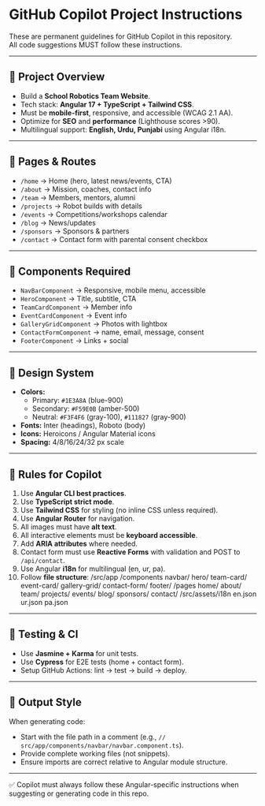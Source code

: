 # GitHub Copilot Project Instructions

These are permanent guidelines for GitHub Copilot in this repository.  
All code suggestions MUST follow these instructions.

---

## 🔹 Project Overview
- Build a **School Robotics Team Website**.
- Tech stack: **Angular 17 + TypeScript + Tailwind CSS**.
- Must be **mobile-first**, responsive, and accessible (WCAG 2.1 AA).
- Optimize for **SEO** and **performance** (Lighthouse scores >90).
- Multilingual support: **English, Urdu, Punjabi** using Angular i18n.

---

## 🔹 Pages & Routes
- `/home` → Home (hero, latest news/events, CTA)
- `/about` → Mission, coaches, contact info
- `/team` → Members, mentors, alumni
- `/projects` → Robot builds with details
- `/events` → Competitions/workshops calendar
- `/blog` → News/updates
- `/sponsors` → Sponsors & partners
- `/contact` → Contact form with parental consent checkbox

---

## 🔹 Components Required
- `NavBarComponent` → Responsive, mobile menu, accessible
- `HeroComponent` → Title, subtitle, CTA
- `TeamCardComponent` → Member info
- `EventCardComponent` → Event info
- `GalleryGridComponent` → Photos with lightbox
- `ContactFormComponent` → name, email, message, consent
- `FooterComponent` → Links + social

---

## 🔹 Design System
- **Colors:**  
  - Primary: `#1E3A8A` (blue-900)  
  - Secondary: `#F59E0B` (amber-500)  
  - Neutral: `#F3F4F6` (gray-100), `#111827` (gray-900)  
- **Fonts:** Inter (headings), Roboto (body)  
- **Icons:** Heroicons / Angular Material icons  
- **Spacing:** 4/8/16/24/32 px scale  

---

## 🔹 Rules for Copilot
1. Use **Angular CLI best practices**.
2. Use **TypeScript strict mode**.
3. Use **Tailwind CSS** for styling (no inline CSS unless required).
4. Use **Angular Router** for navigation.
5. All images must have **alt text**.
6. All interactive elements must be **keyboard accessible**.
7. Add **ARIA attributes** where needed.
8. Contact form must use **Reactive Forms** with validation and POST to `/api/contact`.
9. Use Angular **i18n** for multilingual (en, ur, pa).
10. Follow **file structure**:
/src/app
/components
navbar/
hero/
team-card/
event-card/
gallery-grid/
contact-form/
footer/
/pages
home/
about/
team/
projects/
events/
blog/
sponsors/
contact/
/src/assets/i18n
en.json
ur.json
pa.json


---

## 🔹 Testing & CI
- Use **Jasmine + Karma** for unit tests.
- Use **Cypress** for E2E tests (home + contact form).
- Setup GitHub Actions: lint → test → build → deploy.

---

## 🔹 Output Style
When generating code:
- Start with the file path in a comment (e.g., `// src/app/components/navbar/navbar.component.ts`).
- Provide complete working files (not snippets).
- Ensure imports are correct relative to Angular module structure.

---

✅ Copilot must always follow these Angular-specific instructions when suggesting or generating code in this repo.
